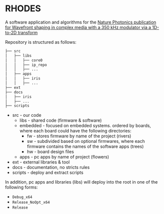 # RHODES

A software application and algorithms for the [Nature Photonics publication for Wavefront shaping in complex media with a 350 kHz modulator via a 1D-to-2D transform](./docs/iris/s41566-019-0503-6.pdf)


Repository is structured as follows:
```bash
├── src
│   ├── libs
│   │   ├── core0
│   │   ├── ip_repo
│   │   ├── ...
│   ├── apps
│   │   ├── iris
│   │   ├── ...
├── ext
├── docs
│   ├── iris
│   ├── ...
├── scripts
```
* src - our code
  * libs - shared code (firmware & software)
  * embedded - focused on embedded systems. ordered by boards, where each board could have the following directories:
    * fw - stores firmware by name of the project (rivers)
    * sw - subdivided based on optional firmwares, where each firmware contains the names of the software apps (trees)
    * hw - board design files
  * apps - pc apps by name of project (flowers)
* ext - external libraries & tool
* docs - documentation, no stricts rules
* scripts - deploy and extract scripts

In addition, pc apps and libraries (libs) will deploy into the root in one of the following forms:
* `Debug_x64`
* `Release_NoOpt_x64`
* `Release`

